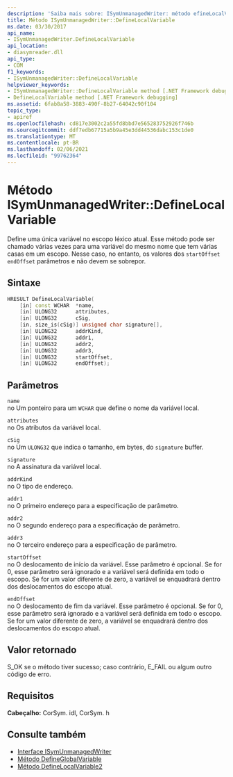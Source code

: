 ```yaml
---
description: 'Saiba mais sobre: ISymUnmanagedWriter: método efineLocalVariable de:D'
title: Método ISymUnmanagedWriter::DefineLocalVariable
ms.date: 03/30/2017
api_name:
- ISymUnmanagedWriter.DefineLocalVariable
api_location:
- diasymreader.dll
api_type:
- COM
f1_keywords:
- ISymUnmanagedWriter::DefineLocalVariable
helpviewer_keywords:
- ISymUnmanagedWriter::DefineLocalVariable method [.NET Framework debugging]
- DefineLocalVariable method [.NET Framework debugging]
ms.assetid: 6fab8a58-3883-490f-8b27-64042c90f104
topic_type:
- apiref
ms.openlocfilehash: cd817e3002c2a55fd8bbd7e565283752926f746b
ms.sourcegitcommit: ddf7edb67715a5b9a45e3dd44536dabc153c1de0
ms.translationtype: MT
ms.contentlocale: pt-BR
ms.lasthandoff: 02/06/2021
ms.locfileid: "99762364"
---
```

# <a name="isymunmanagedwriterdefinelocalvariable-method"></a>Método ISymUnmanagedWriter::DefineLocalVariable

Define uma única variável no escopo léxico atual. Esse método pode ser chamado várias vezes para uma variável do mesmo nome que tem várias casas em um escopo. Nesse caso, no entanto, os valores dos `startOffset` `endOffset` parâmetros e não devem se sobrepor.  
  
## <a name="syntax"></a>Sintaxe  
  
```cpp  
HRESULT DefineLocalVariable(  
    [in] const WCHAR  *name,  
    [in] ULONG32      attributes,  
    [in] ULONG32      cSig,  
    [in, size_is(cSig)] unsigned char signature[],  
    [in] ULONG32      addrKind,  
    [in] ULONG32      addr1,  
    [in] ULONG32      addr2,  
    [in] ULONG32      addr3,  
    [in] ULONG32      startOffset,  
    [in] ULONG32      endOffset);  
```  
  
## <a name="parameters"></a>Parâmetros  

 `name`  
 no Um ponteiro para um `WCHAR` que define o nome da variável local.  
  
 `attributes`  
 no Os atributos da variável local.  
  
 `cSig`  
 no Um `ULONG32` que indica o tamanho, em bytes, do `signature` buffer.  
  
 `signature`  
 no A assinatura da variável local.  
  
 `addrKind`  
 no O tipo de endereço.  
  
 `addr1`  
 no O primeiro endereço para a especificação de parâmetro.  
  
 `addr2`  
 no O segundo endereço para a especificação de parâmetro.  
  
 `addr3`  
 no O terceiro endereço para a especificação de parâmetro.  
  
 `startOffset`  
 no O deslocamento de início da variável. Esse parâmetro é opcional. Se for 0, esse parâmetro será ignorado e a variável será definida em todo o escopo. Se for um valor diferente de zero, a variável se enquadrará dentro dos deslocamentos do escopo atual.  
  
 `endOffset`  
 no O deslocamento de fim da variável. Esse parâmetro é opcional. Se for 0, esse parâmetro será ignorado e a variável será definida em todo o escopo. Se for um valor diferente de zero, a variável se enquadrará dentro dos deslocamentos do escopo atual.  
  
## <a name="return-value"></a>Valor retornado  

 S_OK se o método tiver sucesso; caso contrário, E_FAIL ou algum outro código de erro.  
  
## <a name="requirements"></a>Requisitos  

 **Cabeçalho:** CorSym. idl, CorSym. h  
  
## <a name="see-also"></a>Consulte também

- [Interface ISymUnmanagedWriter](isymunmanagedwriter-interface.md)
- [Método DefineGlobalVariable](isymunmanagedwriter-defineglobalvariable-method.md)
- [Método DefineLocalVariable2](isymunmanagedwriter2-definelocalvariable2-method.md)
